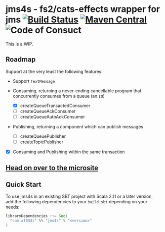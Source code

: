 # jms4s - fs2/cats-effects wrapper for jms [![Build Status](https://travis-ci.com/al333z/jms4s.svg?branch=master)](https://travis-ci.com/al333z/jms4s) [![Maven Central](https://maven-badges.herokuapp.com/maven-central/com.al333z/jms4s_2.12/badge.svg)](https://maven-badges.herokuapp.com/maven-central/com.al333z/jms4s_2.12) ![Code of Consuct](https://img.shields.io/badge/Code%20of%20Conduct-Scala-blue.svg)

This is a WIP.

## Roadmap

Support at the very least the following features:

- Support `TextMessage`

- Consuming, returning a never-ending cancellable program that concurrently consumes from a queue (an `IO`)
  - [x] createQueueTransactedConsumer
  - [ ] createQueueAckConsumer
  - [ ] createQueueAutoAckConsumer

- Publishing, returning a component which can publish messages
  - [ ] createQueuePublisher
  - [ ] createTopicPublisher

- [x] Consuming and Publishing within the same transaction

## [Head on over to the microsite](https://al333z.github.io/jms4s)

## Quick Start

To use jms4s in an existing SBT project with Scala 2.11 or a later version, add the following dependencies to your
`build.sbt` depending on your needs:

```scala
libraryDependencies ++= Seq(
  "com.al333z" %% "jms4s" % "<version>"
)
```
